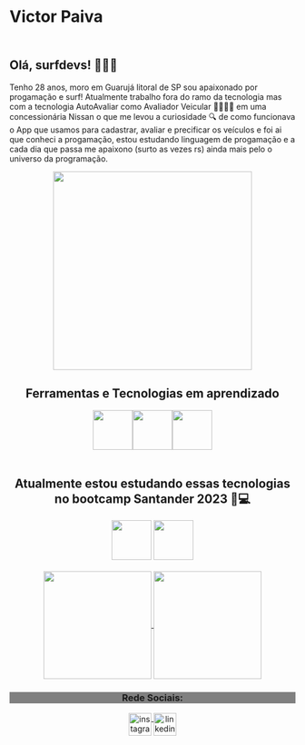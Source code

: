 <body>
<header>
  <h1 align="left">Victor Paiva</h1>
</header>

<article>
  <h2>Olá, surfdevs! 🏄🏻‍♂️</h2> 

<p>Tenho 28 anos, moro em Guarujá litoral de SP sou apaixonado por progamação e surf! Atualmente trabalho fora do ramo da tecnologia mas com a tecnologia AutoAvaliar como Avaliador Veicular 🕵🏻‍♂️🚗 em uma concessionária Nissan o que me levou a curiosidade 🔍 de como funcionava o App que usamos para cadastrar, avaliar e precificar os veículos e foi ai que conheci a progamação, estou estudando linguagem de progamação e a cada dia que passa me apaixono (surto as vezes rs) ainda mais pelo o universo da programação.</p>

  <p align="center"><img src="https://i.makeagif.com/media/7-05-2015/8SLHO1.gif" width="350"></p>



<div align="center">
  <h2> Ferramentas e Tecnologias em aprendizado  </h2>
   <img src="https://cdn.jsdelivr.net/gh/devicons/devicon/icons/html5/html5-plain-wordmark.svg"  width="70"  height="70"/><img src="https://cdn.jsdelivr.net/gh/devicons/devicon/icons/css3/css3-plain-wordmark.svg" width="70"  height="70"/><img src="https://cdn.jsdelivr.net/gh/devicons/devicon/icons/javascript/javascript-original.svg" width="70"  height="70"/> </div>
<br>

  <div align="center">
   <h2 align="center"> Atualmente estou estudando essas tecnologias no bootcamp Santander 2023 🚀💻 </h2>
<img src="https://cdn.jsdelivr.net/gh/devicons/devicon/icons/java/java-original-wordmark.svg" width="70"  height="70"/>
<img src="https://cdn.jsdelivr.net/gh/devicons/devicon/icons/angularjs/angularjs-plain.svg" width="70"  height="70" />
</div>
<br>

<div display="inline-block" align="center">
<a href="https://github.com/victorpaivas/github-readme-stats">
  <img height=190 align="center" src="https://github-readme-stats.vercel.app/api?username=victorpaivas&theme=blue_navy" />
</a>
<a href="https://github.com/victorpaivas/convoychat">
  <img height=190 align="center" src="https://github-readme-stats.vercel.app/api/top-langs?username=victorpaivas&layout=compact&langs_count=8&card_width=320&theme=blue_navy&show_icons=true" /></a>
</div>
</article>

   <footer>
      <div display="block" align="center">
            <h3 style="background-color: gray">Rede Sociais:</h3>
            <a href="https://www.instagram.com/victorrpaivas" target="_blank">
                <img width="40px" src="https://i.ibb.co/qxN0jv5/instagram.png" alt="instagram"
                    style="vertical-align:top;">
            </a>
            <a href="https://www.linkedin.com/in/victor-silva-663127163" target="_blank">
                <img width="40px" src="https://i.ibb.co/HN7bG6J/linkedin.png" alt="linkedin" style="vertical-align:top;">
            </a>
     </div>
  </footer> 
  
</body>
